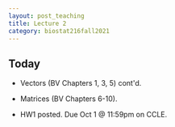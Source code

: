 ```yaml
---
layout: post_teaching
title: Lecture 2
category: biostat216fall2021
---
```


## Today

* Vectors (BV Chapters 1, 3, 5) cont'd.

* Matrices (BV Chapters 6-10).

* HW1 posted. Due Oct 1 @ 11:59pm on CCLE.
